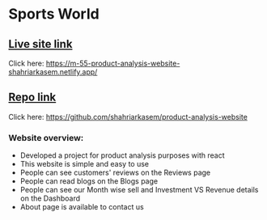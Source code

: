 # Sports World

## [Live site link](https://m-55-product-analysis-website-shahriarkasem.netlify.app/)
Click here: https://m-55-product-analysis-website-shahriarkasem.netlify.app/ 

## [Repo link](https://github.com/shahriar-kasem/product-analysis-website)
Click here: https://github.com/shahriarkasem/product-analysis-website

### Website overview:
* Developed a project for product analysis purposes with react
* This website is simple and easy to use
* People can see customers' reviews on the Reviews page
* People can read blogs on the Blogs page 
* People can see our Month wise sell and Investment VS Revenue details on the Dashboard
* About page is available to contact us
